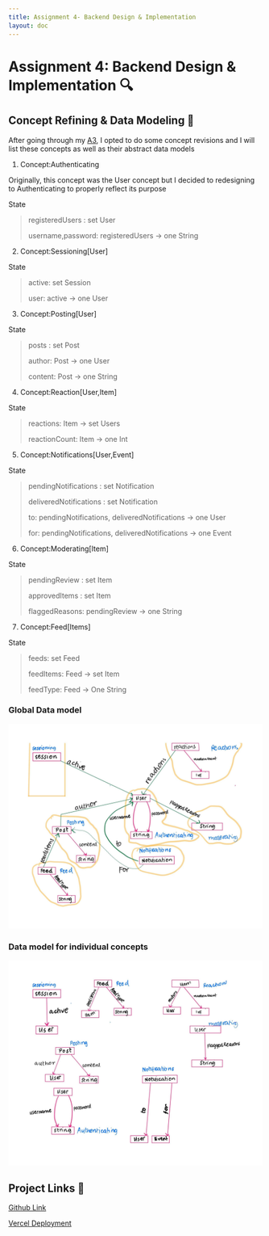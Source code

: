 ```yaml
---
title: Assignment 4- Backend Design & Implementation
layout: doc
---
```


# Assignment 4: Backend Design & Implementation :mag:

## Concept Refining & Data Modeling :bookmark_tabs:

After going through my <a href="https://nisha-nathan.github.io/portfolio-nisha/assignments/assignment3.html">A3</a>, I opted to do some concept revisions and I will list these concepts as well as their abstract data models

1. Concept:Authenticating

Originally, this concept was the User concept but I decided to redesigning to Authenticating to properly reflect its purpose

State
> registeredUsers : set User
>
> username,password: registeredUsers -> one String

2. Concept:Sessioning[User]

State
> active: set Session
>
> user: active -> one User

3. Concept:Posting[User]

State
>posts : set Post
>
>author: Post -> one User
>
>content: Post -> one String


4. Concept:Reaction[User,Item]

State
> reactions: Item -> set Users
>
> reactionCount: Item -> one Int

5. Concept:Notifications[User,Event]

State
> pendingNotifications : set Notification
>
>  deliveredNotifications : set Notification
>
> to: pendingNotifications, deliveredNotifications -> one User
>
> for: pendingNotifications, deliveredNotifications -> one Event

6. Concept:Moderating[Item]

State
> pendingReview : set Item
>
> approvedItems : set Item
>
> flaggedReasons: pendingReview -> one String

7. Concept:Feed[Items]

State
> feeds: set Feed
>
> feedItems: Feed -> set Item
>
>feedType: Feed -> One String

### Global Data model
<img src="./Global Data Model.jpg">

### Data model for individual concepts
<img src="./Individual Data Models.jpg">


## Project Links :pushpin:
 <a href="https://github.com/Nisha-Nathan/backend-starter">Github Link</a>

 <a href="https://uplift-app-blush.vercel.app/">Vercel Deployment</a>
